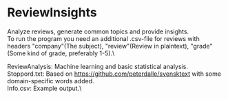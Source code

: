 # ReviewInsights
Analyze reviews, generate common topics and provide insights.\
To run the program you need an additional .csv-file for reviews with headers "company"(The subject), "review"(Review in plaintext), "grade"(Some kind of grade, preferably 1-5).\

ReviewAnalysis: Machine learning and basic statistical analysis.\
Stoppord.txt: Based on https://github.com/peterdalle/svensktext with some domain-specific words added.\
Info.csv: Example output.\
